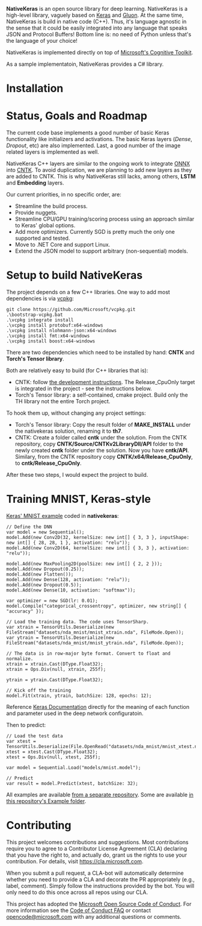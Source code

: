 __NativeKeras__ is an open source library for deep learning. NativeKeras is a high-level library,
vaguely based on [Keras](https://keras.io/) and [Gluon](https://github.com/gluon-api/gluon-api). At the
same time, NativeKeras is build in native code (C++). Thus, it's language agnostic in the sense that
it could be easily integrated into any language that speaks JSON and Protocol Buffers! Bottom line is:
no need of Python unless that's the language of your choice!

NativeKeras is implemented directly on top of [Microsoft's Cognitive Toolkit](https://www.microsoft.com/en-us/cognitive-toolkit/).

As a sample implementatoin, NativeKeras provides a C# library.


# Installation


# Status, Goals and Roadmap
The current code base implements a good number of basic Keras functionality like initializers
and activations. The basic Keras layers (*Dense*, *Dropout*, etc) are also implemented. Last,
a good number of the image related layers is implemented as well.

NativeKeras C++ layers are similar to the ongoing work to integrate [ONNX](https://github.com/onnx/onnx)
into [CNTK](https://github.com/Microsoft/CNTK/). To avoid duplication, we are planning to add
new layers as they are added to CNTK. This is why NativeKeras still lacks, among others, **LSTM** and **Embedding** layers.

Our current priorities, in no specific order, are:
* Streamline the build process.
* Provide nuggets.
* Streamline CPU/GPU training/scoring process using an approach similar to Keras' global options.
* Add more optimizers. Currently SGD is pretty much the only one supported and tested.
* Move to .NET Core and support Linux.
* Extend the JSON model to support arbitrary (non-sequential) models.


# Setup to build NativeKeras
The project depends on a few C++ libraries. One way to add most dependencies is via [vcpkg](https://github.com/Microsoft/vcpkg):

	git clone https://github.com/Microsoft/vcpkg.git
	.\bootstrap-vcpkg.bat
	.\vcpkg integrate install
    .\vcpkg install protobuf:x64-windows
	.\vcpkg install nlohmann-json:x64-windows
	.\vcpkg install fmt:x64-windows
    .\vcpkg install boost:x64-windows

There are two dependencies which need to be installed by hand: __CNTK__ and __Torch's Tensor library__.

Both are relatively easy to build (for C++ libraries that is):
* CNTK: follow [the development instructions](https://docs.microsoft.com/en-us/cognitive-toolkit/setup-development-environment). The Release_CpuOnly target is integrated in the project - see the instructions below.
* Torch's Tensor library: a self-contained, cmake project. Build only the TH library not the entire Torch project.

To hook them up, without changing any project settings:
* Torch's Tensor library: Copy the result folder of __MAKE_INSTALL__ under the nativekeras solution, renaming it to __th7__.
* CNTK: Create a folder called __cntk__ under the solution. From the CNTK repository, copy __CNTK/Source/CNTKv2LibraryDll/API__ folder to the newly created __cntk__ folder under the solution.
Now you have __cntk/API__. Similary, from the CNTK repository copy __CNTK/x64/Release_CpuOnly__, to __cntk/Release_CpuOnly__.

After these two steps, I would expect the project to build.


# Training MNIST, Keras-style
[Keras' MNIST example](https://github.com/fchollet/keras/blob/master/examples/mnist_cnn.py) coded in __nativekeras__:

    // Define the DNN
    var model = new Sequential();
    model.Add(new Conv2D(32, kernelSize: new int[] { 3, 3 }, inputShape: new int[] { 28, 28, 1 }, activation: "relu"));
    model.Add(new Conv2D(64, kernelSize: new int[] { 3, 3 }, activation: "relu"));
    
    model.Add(new MaxPooling2D(poolSize: new int[] { 2, 2 }));
    model.Add(new Dropout(0.25));
    model.Add(new Flatten());
    model.Add(new Dense(128, activation: "relu"));
    model.Add(new Dropout(0.5));
    model.Add(new Dense(10, activation: "softmax"));
    
    var optimizer = new SGD(lr: 0.01);
    model.Compile("categorical_crossentropy", optimizer, new string[] { "accuracy" });
    
    // Load the training data. The code uses TensorSharp.
    var xtrain = TensorUtils.Deserialize(new FileStream("datasets/nda_mnist/mnist_xtrain.nda", FileMode.Open));
    var ytrain = TensorUtils.Deserialize(new FileStream("datasets/nda_mnist/mnist_ytrain.nda", FileMode.Open));
    
    // The data is in row-major byte format. Convert to float and normalize.
    xtrain = xtrain.Cast(DType.Float32);
    xtrain = Ops.Div(null, xtrain, 255f);
    
    ytrain = ytrain.Cast(DType.Float32);
    
    // Kick off the training
    model.Fit(xtrain, ytrain, batchSize: 128, epochs: 12);

Reference [Keras Documentation](https://keras.io) directly for the meaning of each function and parameter used in the
deep network configuratoin.

Then to predict:

    // Load the test data
    var xtest = TensorUtils.Deserialize(File.OpenRead("datasets/nda_mnist/mnist_xtest.nda"));
    xtest = xtest.Cast(DType.Float32);
    xtest = Ops.Div(null, xtest, 255f);
    
    var model = Sequential.Load("models/mnist.model");
    
    // Predict
    var result = model.Predict(xtest, batchSize: 32);

All examples are available [from a separate repository](https://ivannp.visualstudio.com/NativeKerasExamples). Some are available 
[in this repository's Example folder](https://ivannp.visualstudio.com/_git/NativeKeras?path=%2FExamples).


# Contributing

This project welcomes contributions and suggestions.  Most contributions require you to agree to a
Contributor License Agreement (CLA) declaring that you have the right to, and actually do, grant us
the rights to use your contribution. For details, visit https://cla.microsoft.com.

When you submit a pull request, a CLA-bot will automatically determine whether you need to provide
a CLA and decorate the PR appropriately (e.g., label, comment). Simply follow the instructions
provided by the bot. You will only need to do this once across all repos using our CLA.

This project has adopted the [Microsoft Open Source Code of Conduct](https://opensource.microsoft.com/codeofconduct/).
For more information see the [Code of Conduct FAQ](https://opensource.microsoft.com/codeofconduct/faq/) or
contact [opencode@microsoft.com](mailto:opencode@microsoft.com) with any additional questions or comments.